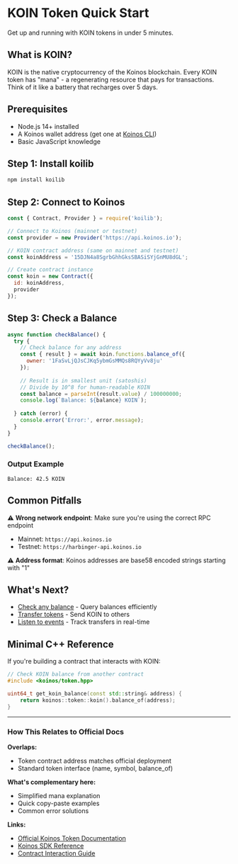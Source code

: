 # KOIN Token Quick Start

Get up and running with KOIN tokens in under 5 minutes.

## What is KOIN?

KOIN is the native cryptocurrency of the Koinos blockchain. Every KOIN token has "mana" - a regenerating resource that pays for transactions. Think of it like a battery that recharges over 5 days.

## Prerequisites

- Node.js 14+ installed
- A Koinos wallet address (get one at [Koinos CLI](https://github.com/koinos/koinos-cli))
- Basic JavaScript knowledge

## Step 1: Install koilib

```bash
npm install koilib
```

## Step 2: Connect to Koinos

```javascript
const { Contract, Provider } = require('koilib');

// Connect to Koinos (mainnet or testnet)
const provider = new Provider('https://api.koinos.io');

// KOIN contract address (same on mainnet and testnet)
const koinAddress = '15DJN4a8SgrbGhhGksSBASiSYjGnMU8dGL';

// Create contract instance
const koin = new Contract({
  id: koinAddress,
  provider
});
```

## Step 3: Check a Balance

```javascript
async function checkBalance() {
  try {
    // Check balance for any address
    const { result } = await koin.functions.balance_of({
      owner: '1FaSvLjQJsCJKq5ybmGsMMQs8RQYyVv8ju'
    });
    
    // Result is in smallest unit (satoshis)
    // Divide by 10^8 for human-readable KOIN
    const balance = parseInt(result.value) / 100000000;
    console.log(`Balance: ${balance} KOIN`);
    
  } catch (error) {
    console.error('Error:', error.message);
  }
}

checkBalance();
```

### Output Example
```
Balance: 42.5 KOIN
```

## Common Pitfalls

⚠️ **Wrong network endpoint**: Make sure you're using the correct RPC endpoint
- Mainnet: `https://api.koinos.io`  
- Testnet: `https://harbinger-api.koinos.io`

⚠️ **Address format**: Koinos addresses are base58 encoded strings starting with "1"

## What's Next?

- [Check any balance](./how-to/check-balance.md) - Query balances efficiently
- [Transfer tokens](./how-to/transfer-tokens.md) - Send KOIN to others
- [Listen to events](./how-to/listen-to-events.md) - Track transfers in real-time

## Minimal C++ Reference

If you're building a contract that interacts with KOIN:

```cpp
// Check KOIN balance from another contract
#include <koinos/token.hpp>

uint64_t get_koin_balance(const std::string& address) {
    return koinos::token::koin().balance_of(address);
}
```

---

### How This Relates to Official Docs

**Overlaps:**
- Token contract address matches official deployment
- Standard token interface (name, symbol, balance_of)

**What's complementary here:**
- Simplified mana explanation
- Quick copy-paste examples
- Common error solutions

**Links:**
- [Official Koinos Token Documentation](https://docs.koinos.io/architecture/tokens/)
- [Koinos SDK Reference](https://docs.koinos.io/developers/sdk/)
- [Contract Interaction Guide](https://docs.koinos.io/developers/guides/contract-interaction/)